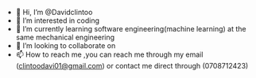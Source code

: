 - 👋 Hi, I’m @Davidclintoo
- 👀 I’m interested in coding
- 🌱 I’m currently learning software engineering(machine learning) at the same mechanical engineering
- 💞️ I’m looking to collaborate on 
- 📫 How to reach me ,you can reach me through my email (clintoodavi01@gmail.com) or contact me direct through (0708712423)

<!---
Davidclintoo/Davidclintoo is a ✨ special ✨ repository because its `README.md` (this file) appears on your GitHub profile.
You can click the Preview link to take a look at your changes.
--->
